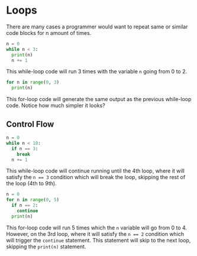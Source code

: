 # Loops
There are many cases a programmer would want to repeat same or similar code blocks for n amount of times.
```py
n = 0
while n < 3:
  print(n)
  n += 1
```
This while-loop code will run 3 times with the variable `n` going from 0 to 2.

```py
for n in range(0, 3)
  print(n)
```
This for-loop code will generate the same output as the previous while-loop code. Notice how much simpler it looks?

## Control Flow
```py
n = 0
while n < 10:
  if n == 3:
    break
  n += 1
```
This while-loop code will continue running until the 4th loop, where it will satisfy the `n == 3` condition which will break the loop, skipping the rest of the loop (4th to 9th).

```py
n = 0
for n in range(0, 5)
  if n == 2:
    continue
  print(n)
```
This for-loop code will run 5 times which the `n` variable will go from 0 to 4. However, on the 3rd loop, where it will satisfy the `n == 2` condition which will trigger the `continue` statement. This statement will skip to the next loop, skipping the `print(n)` statement.
